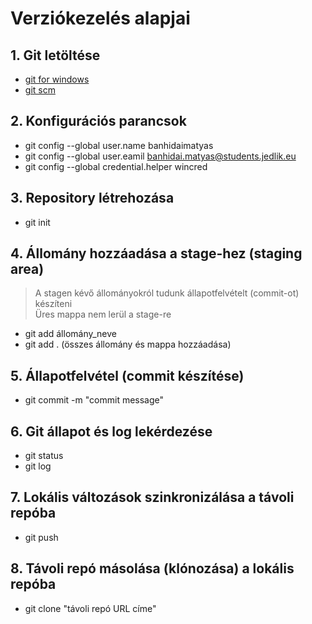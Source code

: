 # Verziókezelés alapjai  
## 1. Git letöltése  
- [git for windows](https://gitforwindows.org/)  
- [git scm](https://git-scm.com/)  
## 2. Konfigurációs parancsok
- git config --global user.name banhidaimatyas  
- git config --global user.eamil banhidai.matyas@students.jedlik.eu  
- git config --global credential.helper wincred  
## 3. Repository létrehozása
- git init  
## 4. Állomány hozzáadása a stage-hez (staging area)  
> A stagen kévő állományokról tudunk állapotfelvételt (commit-ot) készíteni  
> Üres mappa nem lerül a stage-re  
- git add állomány_neve  
- git add . (összes állomány és mappa hozzáadása)  
## 5. Állapotfelvétel (commit készítése)
- git commit -m "commit message"  
## 6. Git állapot és log lekérdezése  
- git status  
- git log  
## 7. Lokális változások szinkronizálása a távoli repóba  
- git push  
## 8. Távoli repó másolása (klónozása) a lokális repóba  
- git clone "távoli repó URL címe"  